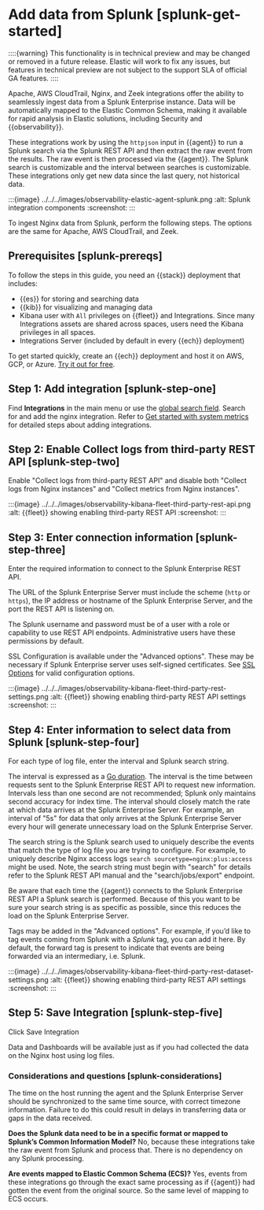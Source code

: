 # Add data from Splunk [splunk-get-started]

::::{warning}
This functionality is in technical preview and may be changed or removed in a future release. Elastic will work to fix any issues, but features in technical preview are not subject to the support SLA of official GA features.
::::


Apache, AWS CloudTrail, Nginx, and Zeek integrations offer the ability to seamlessly ingest data from a Splunk Enterprise instance. Data will be automatically mapped to the Elastic Common Schema, making it available for rapid analysis in Elastic solutions, including Security and {{observability}}.

These integrations work by using the `httpjson` input in {{agent}} to run a Splunk search via the Splunk REST API and then extract the raw event from the results. The raw event is then processed via the {{agent}}. The Splunk search is customizable and the interval between searches is customizable. These integrations only get new data since the last query, not historical data.

:::{image} ../../../images/observability-elastic-agent-splunk.png
:alt: Splunk integration components
:screenshot:
:::

To ingest Nginx data from Splunk, perform the following steps. The options are the same for Apache, AWS CloudTrail, and Zeek.


## Prerequisites [splunk-prereqs]

To follow the steps in this guide, you need an {{stack}} deployment that includes:

* {{es}} for storing and searching data
* {{kib}} for visualizing and managing data
* Kibana user with `All` privileges on {{fleet}} and Integrations. Since many Integrations assets are shared across spaces, users need the Kibana privileges in all spaces.
* Integrations Server (included by default in every {{ech}} deployment)

To get started quickly, create an {{ech}} deployment and host it on AWS, GCP, or Azure. [Try it out for free](https://cloud.elastic.co/registration?page=docs&placement=docs-body).


## Step 1: Add integration [splunk-step-one]

Find **Integrations** in the main menu or use the [global search field](/explore-analyze/find-and-organize/find-apps-and-objects.md). Search for and add the nginx integration. Refer to [Get started with system metrics](../infra-and-hosts/get-started-with-system-metrics.md) for detailed steps about adding integrations.


## Step 2: Enable Collect logs from third-party REST API [splunk-step-two]

Enable "Collect logs from third-party REST API" and disable both "Collect logs from Nginx instances" and "Collect metrics from Nginx instances".

:::{image} ../../../images/observability-kibana-fleet-third-party-rest-api.png
:alt: {{fleet}} showing enabling third-party REST API
:screenshot:
:::


## Step 3: Enter connection information [splunk-step-three]

Enter the required information to connect to the Splunk Enterprise REST API.

The URL of the Splunk Enterprise Server must include the scheme (`http` or `https`), the IP address or hostname of the Splunk Enterprise Server, and the port the REST API is listening on.

The Splunk username and password must be of a user with a role or capability to use REST API endpoints. Administrative users have these permissions by default.

SSL Configuration is available under the "Advanced options".  These may be necessary if Splunk Enterprise server uses self-signed certificates.  See [SSL Options](beats://reference/filebeat/configuration-ssl.md) for valid configuration options.

:::{image} ../../../images/observability-kibana-fleet-third-party-rest-settings.png
:alt: {{fleet}} showing enabling third-party REST API settings
:screenshot:
:::


## Step 4: Enter information to select data from Splunk [splunk-step-four]

For each type of log file, enter the interval and Splunk search string.

The interval is expressed as a [Go duration](https://golang.org/pkg/time/#ParseDuration).  The interval is the time between requests sent to the Splunk Enterprise REST API to request new information.  Intervals less than one second are not recommended; Splunk only maintains second accuracy for index time. The interval should closely match the rate at which data arrives at the Splunk Enterprise Server.  For example, an interval of "5s" for data that only arrives at the Splunk Enterprise Server every hour will generate unnecessary load on the Splunk Enterprise Server.

The search string is the Splunk search used to uniquely describe the events that match the type of log file you are trying to configure. For example, to uniquely describe Nginx access logs `search sourcetype=nginx:plus:access` might be used.  Note, the search string must begin with "search" for details refer to the Splunk REST API manual and the "search/jobs/export" endpoint.

Be aware that each time the {{agent}} connects to the Splunk Enterprise REST API a Splunk search is performed.  Because of this you want to be sure your search string is as specific as possible, since this reduces the load on the Splunk Enterprise Server.

Tags may be added in the "Advanced options".  For example, if you’d like to tag events coming from Splunk with a *Splunk* tag, you can add it here.  By default, the forward tag is present to indicate that events are being forwarded via an intermediary, i.e. Splunk.

:::{image} ../../../images/observability-kibana-fleet-third-party-rest-dataset-settings.png
:alt: {{fleet}} showing enabling third-party REST API settings
:screenshot:
:::


## Step 5: Save Integration [splunk-step-five]

Click Save Integration

Data and Dashboards will be available just as if you had collected the data on the Nginx host using log files.


### Considerations and questions [splunk-considerations]

The time on the host running the agent and the Splunk Enterprise Server should be synchronized to the same time source, with correct timezone information.  Failure to do this could result in delays in transferring data or gaps in the data received.

**Does the Splunk data need to be in a specific format or mapped to Splunk’s Common Information Model?**  No, because these integrations take the raw event from Splunk and process that.  There is no dependency on any Splunk processing.

**Are events mapped to Elastic Common Schema (ECS)?**  Yes, events from these integrations go through the exact same processing as if {{agent}} had gotten the event from the original source.  So the same level of mapping to ECS occurs.
